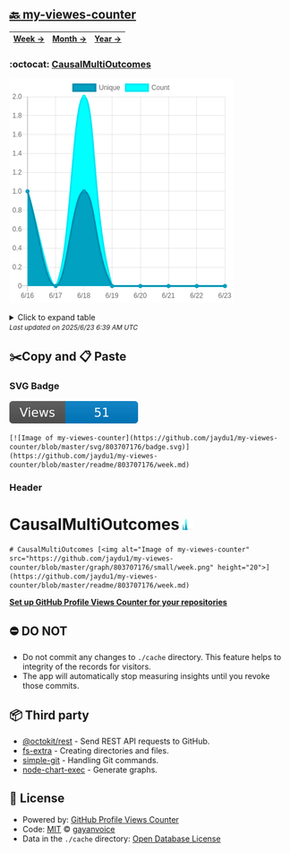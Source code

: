 ## [🔙 my-viewes-counter](https://github.com/jaydu1/my-viewes-counter)
| [**Week →**](https://github.com/jaydu1/my-viewes-counter/blob/master/readme/803707176/week.md) | [**Month →**](https://github.com/jaydu1/my-viewes-counter/blob/master/readme/803707176/month.md) | [**Year →**](https://github.com/jaydu1/my-viewes-counter/blob/master/readme/803707176/year.md) |
| ---- | ---- | ----- |
### :octocat: [CausalMultiOutcomes](https://github.com/jaydu1/CausalMultiOutcomes)
![Image of my-viewes-counter](https://github.com/jaydu1/my-viewes-counter/blob/master/graph/803707176/large/week.png)

<details>
	<summary>Click to expand table</summary>
	<h2>:calendar: Week Page Views Table</h2>
<table>
	<tr>
		<th>
			Last Updated
		</th>
		<th>
			Unique
		</th>
		<th>
			Count
		</th>
	</tr>
	<tr>
		<td>
			<code>2025/6/23</code>
		</td>
		<td>
			<code>0</code>
		</td>
		<td>
			<code>0</code>
		</td>
	</tr>
	<tr>
		<td>
			<code>2025/6/22</code>
		</td>
		<td>
			<code>0</code>
		</td>
		<td>
			<code>0</code>
		</td>
	</tr>
	<tr>
		<td>
			<code>2025/6/21</code>
		</td>
		<td>
			<code>0</code>
		</td>
		<td>
			<code>0</code>
		</td>
	</tr>
	<tr>
		<td>
			<code>2025/6/20</code>
		</td>
		<td>
			<code>0</code>
		</td>
		<td>
			<code>0</code>
		</td>
	</tr>
	<tr>
		<td>
			<code>2025/6/19</code>
		</td>
		<td>
			<code>0</code>
		</td>
		<td>
			<code>0</code>
		</td>
	</tr>
	<tr>
		<td>
			<code>2025/6/18</code>
		</td>
		<td>
			<code>1</code>
		</td>
		<td>
			<code>2</code>
		</td>
	</tr>
	<tr>
		<td>
			<code>2025/6/17</code>
		</td>
		<td>
			<code>0</code>
		</td>
		<td>
			<code>0</code>
		</td>
	</tr>
	<tr>
		<td>
			<code>2025/6/16</code>
		</td>
		<td>
			<code>1</code>
		</td>
		<td>
			<code>1</code>
		</td>
	</tr>
</table>

</details>
<small><i>Last updated on 2025/6/23 6:39 AM UTC</i></small>

## ✂️Copy and 📋 Paste
### SVG Badge
[![Image of my-viewes-counter](https://github.com/jaydu1/my-viewes-counter/blob/master/svg/803707176/badge.svg)](https://github.com/jaydu1/my-viewes-counter/blob/master/readme/803707176/week.md)
```readme
[![Image of my-viewes-counter](https://github.com/jaydu1/my-viewes-counter/blob/master/svg/803707176/badge.svg)](https://github.com/jaydu1/my-viewes-counter/blob/master/readme/803707176/week.md)
```
### Header
# CausalMultiOutcomes [<img alt="Image of my-viewes-counter" src="https://github.com/jaydu1/my-viewes-counter/blob/master/graph/803707176/small/week.png" height="20">](https://github.com/jaydu1/my-viewes-counter/blob/master/readme/803707176/week.md)
```readme
# CausalMultiOutcomes [<img alt="Image of my-viewes-counter" src="https://github.com/jaydu1/my-viewes-counter/blob/master/graph/803707176/small/week.png" height="20">](https://github.com/jaydu1/my-viewes-counter/blob/master/readme/803707176/week.md)
```
[**Set up GitHub Profile Views Counter for your repositories**](https://github.com/gayanvoice/github-profile-views-counter)
## ⛔ DO NOT
- Do not commit any changes to `./cache` directory. This feature helps to integrity of the records for visitors.
- The app will automatically stop measuring insights until you revoke those commits.
## 📦 Third party

- [@octokit/rest](https://www.npmjs.com/package/@octokit/rest) - Send REST API requests to GitHub.
- [fs-extra](https://www.npmjs.com/package/fs-extra) - Creating directories and files.
- [simple-git](https://www.npmjs.com/package/simple-git) - Handling Git commands.
- [node-chart-exec](https://www.npmjs.com/package/node-chart-exec) - Generate graphs.
## 📄 License
- Powered by: [GitHub Profile Views Counter](https://github.com/gayanvoice/github-profile-views-counter)
- Code: [MIT](./LICENSE) © [gayanvoice](https://github.com/gayanvoice/github-profile-views-counter)
- Data in the `./cache` directory: [Open Database License](https://opendatacommons.org/licenses/odbl/1-0/)